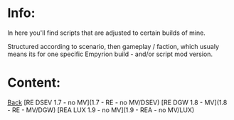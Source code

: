 Info:
=====

In here you'll find scripts that are adjusted to certain builds of mine.

Structured according to scenario, then gameplay / faction, which usualy means its for one specific Empyrion build - and/or script mod version.


Content:
========

[Back](..)
[RE DSEV 1.7 - no MV](1.7 - RE - no MV/DSEV)
[RE DGW 1.8 - MV](1.8 - RE  - MV/DGW)
[REA LUX 1.9 - no MV](1.9 - REA - no MV/LUX)
